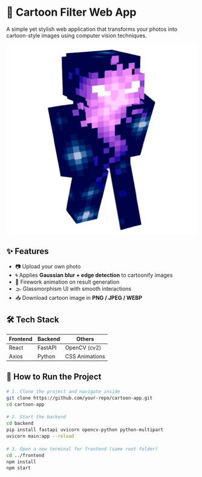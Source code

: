 # 🎨 Cartoon Filter Web App

A simple yet stylish web application that transforms your photos into cartoon-style images using computer vision techniques.

![Cartoon Demo](./assets/logo.png)

## ✨ Features

- 📷 Upload your own photo  
- 🌀 Applies **Gaussian blur + edge detection** to cartoonify images  
- 🎇 Firework animation on result generation  
- 🌫️ Glassmorphism UI with smooth interactions  
- 📥 Download cartoon image in **PNG / JPEG / WEBP**

## 🛠️ Tech Stack

| Frontend     | Backend    | Others         |
|--------------|------------|----------------|
| React        | FastAPI    | OpenCV (cv2)   |
| Axios        | Python     | CSS Animations |

## 🚀 How to Run the Project

```bash
# 1. Clone the project and navigate inside
git clone https://github.com/your-repo/cartoon-app.git
cd cartoon-app

# 2. Start the backend
cd backend
pip install fastapi uvicorn opencv-python python-multipart
uvicorn main:app --reload

# 3. Open a new terminal for frontend (same root folder)
cd ../frontend
npm install
npm start

